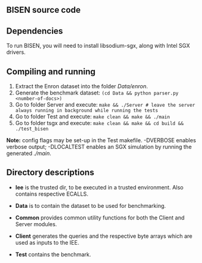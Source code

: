 ## BISEN source code

## Dependencies
To run BISEN, you will need to install libsodium-sgx, along with Intel SGX drivers.


## Compiling and running
1. Extract the Enron dataset into the folder _Data/enron_.
1. Generate the benchmark dataset: ```(cd Data && python parser.py <number-of-docs>)```
1. Go to folder Server and execute: ```make && ./Server # leave the server always running in background while running the tests```
1. Go to folder Test and execute: ```make clean && make && ./main```
1. Go to folder tsgx and execute: ```make clean && make && cd build && ./test_bisen```

**Note:** config flags may be set-up in the Test makefile.
-DVERBOSE enables verbose output; -DLOCALTEST enables an SGX simulation by running the generated _./main_.


## Directory descriptions
* **Iee** is the trusted dir, to be executed in a trusted environment. Also contains respective ECALLS.

* **Data** is to contain the dataset to be used for benchmarking.

* **Common** provides common utility functions for both the Client and Server modules.

* **Client** generates the queries and the respective byte arrays which are used as inputs to the IEE.

* **Test** contains the benchmark.
